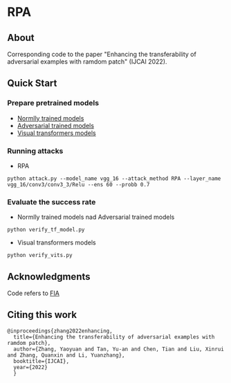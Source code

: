 # RPA #

## About ##
Corresponding code to the paper "Enhancing the transferability of adversarial examples with ramdom patch" (IJCAI 2022).


## Quick Start ##
### Prepare pretrained models ###
* [Normlly trained models]( https://github.com/tensorflow/models/tree/master/research/slim)
* [Adversarial trained models]( https://github.com/tensorflow/models/tree/archive/research/adv_imagenet_models)
* [Visual transformers models](https://github.com/rwightman/pytorch-image-models)
### Running attacks ###

* RPA

`python attack.py --model_name vgg_16 --attack_method RPA --layer_name vgg_16/conv3/conv3_3/Relu --ens 60 --probb 0.7`

### Evaluate the success rate ###
* Normlly trained models nad Adversarial trained models

`python verify_tf_model.py`

* Visual transformers models

`python verify_vits.py`

## Acknowledgments ##

Code refers to [FIA](https://github.com/hcguoO0/FIA)
## Citing this work ##

```
@inproceedings{zhang2022enhancing,
  title={Enhancing the transferability of adversarial examples with ramdom patch},
  author={Zhang, Yaoyuan and Tan, Yu-an and Chen, Tian and Liu, Xinrui and Zhang, Quanxin and Li, Yuanzhang},
  booktitle={IJCAI},
  year={2022}
  }
```
